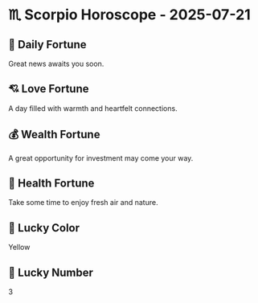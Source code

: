 # ♏ Scorpio Horoscope - 2025-07-21

## 🎯 Daily Fortune

Great news awaits you soon.

## 💘 Love Fortune

A day filled with warmth and heartfelt connections.

## 💰 Wealth Fortune

A great opportunity for investment may come your way.

## 🌱 Health Fortune

Take some time to enjoy fresh air and nature.

## 🎨 Lucky Color

Yellow

## 🔢 Lucky Number

3
